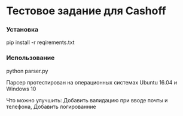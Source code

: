# Тестовое задание для Cashoff

### Установка
pip install -r reqirements.txt

### Использование
python parser.py

Парсер протестирован на операционных системах  Ubuntu 16.04 и Windows 10


Что можно улучшить:
Добавить валидацию при вводе почты и телефона,
Добавить логированние


